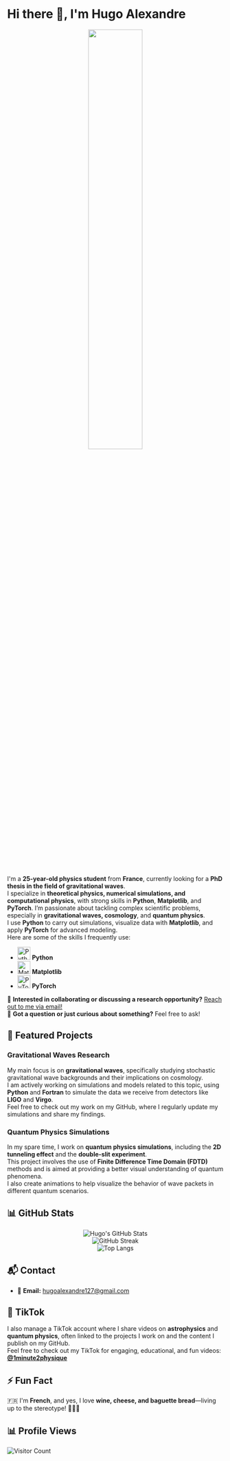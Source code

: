# Hi there 👋, I'm Hugo Alexandre

<div align="center">
  <img src="https://github.com/user-attachments/assets/95de77d5-6cb4-4ec8-a56f-4cec4ca42866" width="50%">
</div>

I'm a **25-year-old physics student** from **France**, currently looking for a **PhD thesis in the field of gravitational waves**.  
I specialize in **theoretical physics, numerical simulations, and computational physics**, with strong skills in **Python**, **Matplotlib**, and **PyTorch**. I’m passionate about tackling complex scientific problems, especially in **gravitational waves, cosmology**, and **quantum physics**.  
I use **Python** to carry out simulations, visualize data with **Matplotlib**, and apply **PyTorch** for advanced modeling.  
Here are some of the skills I frequently use:

- <img src="https://cdn.jsdelivr.net/gh/devicons/devicon/icons/python/python-original.svg" alt="Python" width="30"/> **Python**
- <img src="https://upload.wikimedia.org/wikipedia/commons/8/84/Matplotlib_icon.svg" alt="Matplotlib" width="30"/> **Matplotlib**
- <img src="https://cdn.jsdelivr.net/gh/devicons/devicon/icons/pytorch/pytorch-original.svg" alt="PyTorch" width="30"/> **PyTorch**

💼 **Interested in collaborating or discussing a research opportunity?** [Reach out to me via email!](mailto:hugoalexandre127@gmail.com)  
💬 **Got a question or just curious about something?** Feel free to ask!

## 🌟 Featured Projects

### **Gravitational Waves Research**
My main focus is on **gravitational waves**, specifically studying stochastic gravitational wave backgrounds and their implications on cosmology.  
I am actively working on simulations and models related to this topic, using **Python** and **Fortran** to simulate the data we receive from detectors like **LIGO** and **Virgo**.  
Feel free to check out my work on my GitHub, where I regularly update my simulations and share my findings.

### **Quantum Physics Simulations**
In my spare time, I work on **quantum physics simulations**, including the **2D tunneling effect** and the **double-slit experiment**.  
This project involves the use of **Finite Difference Time Domain (FDTD)** methods and is aimed at providing a better visual understanding of quantum phenomena.  
I also create animations to help visualize the behavior of wave packets in different quantum scenarios.

## 📊 GitHub Stats  

<div align="center">

![Hugo's GitHub Stats](https://github-readme-stats.vercel.app/api?username=HugoAlexandre&show_icons=true&theme=tokyonight)  
![GitHub Streak](https://streak-stats.demolab.com/?user=HugoAlexandre&theme=tokyonight)  
![Top Langs](https://github-readme-stats.vercel.app/api/top-langs/?username=HugoAlexandre&layout=compact&theme=tokyonight)  

</div>

## 📬 Contact

- 📩 **Email:** [hugoalexandre127@gmail.com](mailto:hugoalexandre127@gmail.com)

## 🎥 TikTok

I also manage a TikTok account where I share videos on **astrophysics** and **quantum physics**, often linked to the projects I work on and the content I publish on my GitHub.  
Feel free to check out my TikTok for engaging, educational, and fun videos:  
[**@1minute2pħysique**](https://www.tiktok.com/@1minute2pħysique)

## ⚡ Fun Fact

🇫🇷 I'm **French**, and yes, I love **wine, cheese, and baguette bread**—living up to the stereotype! 🥖🍷🧀

## 📊 Profile Views

![Visitor Count](https://komarev.com/ghpvc/?username=HugoAlexandre&color=blue&style=flat)
